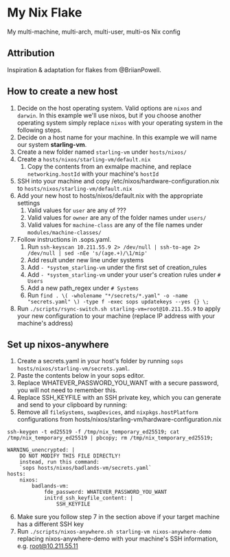 # My Nix Flake

My multi-machine, multi-arch, multi-user, multi-os Nix config

## Attribution

Inspiration & adaptation for flakes from @BriianPowell.

## How to create a new host

1. Decide on the host operating system. Valid options are `nixos` and `darwin`. In this example we'll use nixos, but if you choose another operating system simply replace `nixos` with your operating system in the following steps.
2. Decide on a host name for your machine. In this example we will name our system **starling-vm**.
3. Create a new folder named `starling-vm` under `hosts/nixos/`
4. Create a `hosts/nixos/starling-vm/default.nix`
   1. Copy the contents from an exmalpe machine, and replace `networking.hostId` with your machine's `hostId`
5. SSH into your machine and copy /etc/nixos/hardware-configuration.nix to `hosts/nixos/starling-vm/default.nix`
6. Add your new host to hosts/nixos/default.nix with the appropriate settings
   1. Valid values for `user` are any of ???
   2. Valid values for `owner` are any of the folder names under `users/`
   3. Valid values for `machine-class` are any of the file names under `modules/machine-classes/`
7. Follow instructions in .sops.yaml.
   1. Run `ssh-keyscan 10.211.55.9 2> /dev/null | ssh-to-age 2> /dev/null | sed -nEe 's/(age.+)/\1/mip'`
   2. Add result under new line under systems
   3. Add `- *system_starling-vm` under the first set of creation_rules
   4. Add `- *system_starling-vm` under your user's creation rules under `# Users`
   5. Add a new path_regex under `# Systems`
   6. Run `find . \( -wholename "*/secrets/*.yaml" -o -name "secrets.yaml" \) -type f -exec sops updatekeys --yes {} \;`
8. Run `./scripts/rsync-switch.sh starling-vm=root@10.211.55.9` to apply your new configuration to your machine (replace IP address with your machine's address)

## Set up nixos-anywhere

1. Create a secrets.yaml in your host's folder by running `sops hosts/nixos/starling-vm/secrets.yaml`.
2. Paste the contents below in your sops editor.
3. Replace WHATEVER_PASSWORD_YOU_WANT with a secure password, you will not need to remember this.
4. Replace SSH_KEYFILE with an SSH private key, which you can generate and send to your clipboard by running:
5. Remove all `fileSystems`, `swapDevices`, and `nixpkgs.hostPlatform` configurations from hosts/nixos/starling-vm/hardware-configuration.nix

`ssh-keygen -t ed25519 -f /tmp/nix_temporary_ed25519; cat /tmp/nix_temporary_ed25519 | pbcopy; rm /tmp/nix_temporary_ed25519;`

```
WARNING_unencrypted: |
    DO NOT MODIFY THIS FILE DIRECTLY!
    instead, run this command:
    `sops hosts/nixos/badlands-vm/secrets.yaml`
hosts:
    nixos:
        badlands-vm:
            fde_password: WHATEVER_PASSWORD_YOU_WANT
            initrd_ssh_keyfile_content: |
                SSH_KEYFILE
```

6. Make sure you follow step 7 in the section above if your target machine has a different SSH key
7. Run `./scripts/nixos-anywhere.sh starling-vm nixos-anywhere-demo` replacing nixos-anywhere-demo with your machine's SSH information, e.g. root@10.211.55.11
